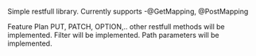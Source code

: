 Simple restfull library.
Currently supports
-@GetMapping, @PostMapping

Feature Plan
PUT, PATCH, OPTION,.. other restfull methods will be implemented.
Filter will be implemented.
Path parameters will be implemented.
